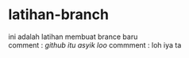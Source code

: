 # latihan-branch
ini adalah latihan membuat brance baru <br>
comment : *github itu asyik loo*
commment : loh iya ta
